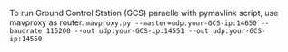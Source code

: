 To run Ground Control Station (GCS) paraelle with pymavlink script, use mavproxy as router.
```mavproxy.py --master=udp:your-GCS-ip:14650 --baudrate 115200 --out udp:your-GCS-ip:14551 --out udp:your-GCS-ip:14550```
